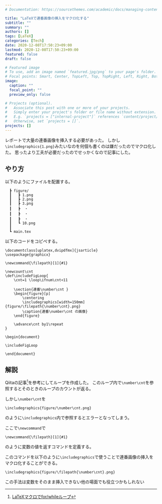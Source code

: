 ```yaml
---
# Documentation: https://sourcethemes.com/academic/docs/managing-content/

title: "LaTeXで連番画像の挿入をマクロ化する"
subtitle: ""
summary: ""
authors: []
tags: [LaTeX]
categories: [Tech]
date: 2020-12-08T17:50:23+09:00
lastmod: 2020-12-08T17:50:23+09:00
featured: false
draft: false

# Featured image
# To use, add an image named `featured.jpg/png` to your page's folder.
# Focal points: Smart, Center, TopLeft, Top, TopRight, Left, Right, BottomLeft, Bottom, BottomRight.
image:
  caption: ""
  focal_point: ""
  preview_only: false

# Projects (optional).
#   Associate this post with one or more of your projects.
#   Simply enter your project's folder or file name without extension.
#   E.g. `projects = ["internal-project"]` references `content/project/deep-learning/index.md`.
#   Otherwise, set `projects = []`.
projects: []
---
```


レポートで大量の連番画像を挿入する必要があった。
しかし```\includegraphics{1.png}```みたいなのを何個も書くのは嫌だったのでマクロ化した。
思ったより工夫が必要だったのでせっかくなので記事にした。

## やり方
以下のようにファイルを配置する。
```
  ┣ figure/
  ┃   ┣ 1.png 
  ┃   ┣ 2.png
  ┃   ┣ 3.png
  ┃   ┣  ・
  ┃   ┣  ・
  ┃   ┣  ・
  ┃   ┗ 10.png
  ┃
  ┗ main.tex
```

以下のコードをコピペする。
```TeX
\documentclass[uplatex,dvipdfmx]{jsarticle}
\usepackage{graphicx}

\newcommand{\filepath}[1]{#1}

\newcount\cnt
\def\includeFigLoop{
	\cnt=1 \loop\ifnum\cnt<11

	\section{連番\number\cnt }
	\begin{figure}[p]
		\centering
		\includegraphics[width=150mm]{figure/\filepath{\number\cnt}.png}
		\caption{連番\number\cnt の画像}
	\end{figure}

	\advance\cnt by1\repeat
}

\begin{document}

\includeFigLoop

\end{document}
```

## 解説
Qiitaの記事[^1]を参考にしてループを作成した。
このループ内で```\number\cnt```を参照するとそのときのループのカウントが返る。

しかし```\number\cnt```を
```TeX
\includegraphics{figure/\number\cnt.png}
```
のように```\includegraphics```内で参照するとエラーとなってしまう。

ここで```\newcommand```で
```TeX
\newcommand{\filepath}[1]{#1}
```
のように変数の値を返すコマンドを定義する。

このコマンドを以下のように```\includegraphics```で使うことで連番画像の挿入をマクロ化することができる。
```TeX
\includegraphics{figure/\filepath{\number\cnt}.png}
```

この手法は変数をそのまま挿入できない他の場面でも役立つかもしれない

[^1]: [LaTeXマクロでfor/whileループ](https://qiita.com/tttamaki/items/b0f735a8ab1a5c524130)